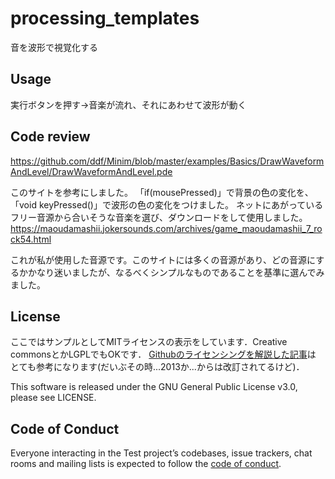 # processing_templates

音を波形で視覚化する

## Usage

実行ボタンを押す→音楽が流れ、それにあわせて波形が動く
## Code review

https://github.com/ddf/Minim/blob/master/examples/Basics/DrawWaveformAndLevel/DrawWaveformAndLevel.pde

このサイトを参考にしました。
「if(mousePressed)」で背景の色の変化を、「void keyPressed()」で波形の色の変化をつけました。
ネットにあがっているフリー音源から合いそうな音楽を選び、ダウンロードをして使用しました。
https://maoudamashii.jokersounds.com/archives/game_maoudamashii_7_rock54.html

これが私が使用した音源です。このサイトには多くの音源があり、どの音源にするかかなり迷いましたが、なるべくシンプルなものであることを基準に選んでみました。


## License

ここではサンプルとしてMITライセンスの表示をしています．Creative commonsとかLGPLでもOKです．
[Githubのライセンシングを解説した記事](https://www.catch.jp/oss-license/2013/09/10/github/)は
とても参考になります(だいぶその時...2013か...からは改訂されてるけど)．

This software is released under the GNU General Public License v3.0, please see LICENSE.

## Code of Conduct

Everyone interacting in the Test project’s codebases, issue trackers, chat rooms and mailing lists is expected to follow the [code of conduct](https://github.com/[USERNAME]/processing_templates/blob/master/CODE_OF_CONDUCT.md).
